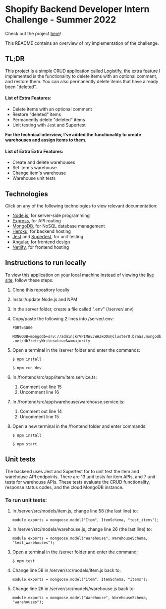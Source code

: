 # Shopify Backend Developer Intern Challenge - Summer 2022

Check out the project [here](https://priceless-wing-4b01ed.netlify.app/item/index)!

This README contains an overview of my implementation of the challenge.

## TL;DR

This project is a simple CRUD application called Logistify, the extra feature I implemented is the functionality to delete items with an optional comment, and restore them. You can also permanently delete items that have already been "deleted".

#### List of Extra Features:

- Delete items with an optional comment
- Restore "deleted" items
- Permanently delete "deleted" items
- Unit testing with Jest and Supertest

**For the technical interview, I've added the functionality to create warehouses and assign items to them.**

#### List of Extra Extra Features:

- Create and delete warehouses
- Set item's warehouse
- Change item's warehouse
- Warehouse unit tests

## Technologies

Click on any of the following technologies to view relevant documentation:

- [Node.js](https://nodejs.org/en/docs/), for server-side programming
- [Express](https://expressjs.com/en/api.html), for API routing
- [MongoDB](https://docs.mongodb.com/), for NoSQL database management
- [Heroku](https://devcenter.heroku.com/categories/reference), for backend hosting
- [Jest](https://jestjs.io/docs/getting-started) and [Supertest](https://www.npmjs.com/package/supertest), for unit testing
- [Angular](https://angular.io/docs), for frontend design
- [Netlify](https://docs.netlify.com/), for frontend hosting

## Instructions to run locally

To view this application on your local machine instead of viewing the [live site](https://priceless-wing-4b01ed.netlify.app/item/index), follow these steps:

1. Clone this repository locally
2. Install/update Node.js and NPM
3. In the server folder, create a file called ".env" (/server/.env)
4. Copy/paste the following 2 lines into /server/.env:

    `PORT=3000`

    `MONGODB=mongodb+srv://admin:krVPIMWvJWHZkQOn@cluster0.brnas.mongodb.net/db?retryWrites=true&w=majority`

5. Open a terminal in the /server folder and enter the commands:

    `$ npm install`
    
    `$ npm run dev`

6. In /frontend/src/app/item/item.service.ts:
    1. Comment out line 15
    2. Uncomment line 16

7. In /frontend/src/app/warehouse/warehouse.service.ts:
    1. Comment out line 14
    2. Uncomment line 15

8. Open a new terminal in the /frontend folder and enter commands: 

    `$ npm install`
    
    `$ npm start`


## Unit tests

The backend uses Jest and Supertest for to unit test the item and warehouse API endpoints. There are 13 unit tests for item APIs, and 7 unit tests for warehouse APIs. These tests evaluate the CRUD functionality, response status codes, and the cloud MongoDB instance.

### To run unit tests:

1. In /server/src/models/item.js, change line 58 (the last line) to:

    `module.exports = mongoose.model("Item", ItemSchema, "test_items");`
    
2. In /server/src/models/warehouse.js, change line 26 (the last line) to:

    `module.exports = mongoose.model("Warehouse", WarehouseSchema, "test_warehouses");`

3. Open a terminal in the /server folder and enter the command:

    `$ npm test` 

4. Change line 58 in /server/src/models/item.js back to:

    `module.exports = mongoose.model("Item", ItemSchema, "items");`
    
5. Change line 26 in /server/src/models/warehouse.js back to:

    `module.exports = mongoose.model("Warehouse", WarehouseSchema, "warehouses");`
